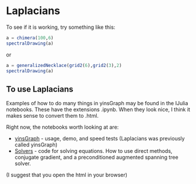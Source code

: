 
# Laplacians





To see if it is working, try something like this:

~~~julia
a = chimera(100,6)
spectralDrawing(a)
~~~

or

~~~julia
a = generalizedNecklace(grid2(6),grid2(3),2)
spectralDrawing(a)
~~~

## To use Laplacians

Examples of how to do many things in yinsGraph may be found in the IJulia notebooks.  These have the extensions .ipynb.  When they look nice, I think it makes sense to convert them to .html.

Right now, the notebooks worth looking at are:

* [yinsGraph](yinsGraph.html) - usage, demo, and speed tests (Laplacians was previously called yinsGraph)
* [Solvers](solvers.md) - code for solving equations.  How to use direct methods, conjugate gradient, and a preconditioned augmented spanning tree solver.


(I suggest that you open the html in your browser)




